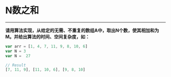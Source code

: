 # N数之和

---

**请用算法实现，从给定的无需、不重复的数组A中，取出N个数，使其相加和为M。并给出算法的时间、空间复杂度，如：**

```javascript
var arr = [1, 4, 7, 11, 9, 8, 10, 6]
var N = 3
var N =  27

// Result
[7, 11, 9], [11, 10, 6], [9, 8, 10]
```
